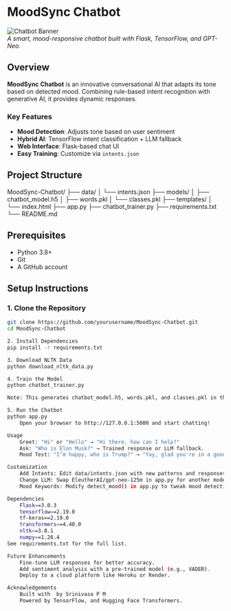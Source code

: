 # MoodSync Chatbot

![Chatbot Banner](https://via.placeholder.com/800x200.png?text=MoodSync+Chatbot)  
*A smart, mood-responsive chatbot built with Flask, TensorFlow, and GPT-Neo.*

## Overview

**MoodSync Chatbot** is an innovative conversational AI that adapts its tone based on detected mood. Combining rule-based intent recognition with generative AI, it provides dynamic responses.

### Key Features
- **Mood Detection**: Adjusts tone based on user sentiment
- **Hybrid AI**: TensorFlow intent classification + LLM fallback
- **Web Interface**: Flask-based chat UI
- **Easy Training**: Customize via `intents.json`

## Project Structure
MoodSync-Chatbot/
├── data/
│ └── intents.json
├── models/
│ ├── chatbot_model.h5
│ ├── words.pkl
│ └── classes.pkl
├── templates/
│ └── index.html
├── app.py
├── chatbot_trainer.py
├── requirements.txt
└── README.md


## Prerequisites
- Python 3.8+
- Git
- A GitHub account

## Setup Instructions

### 1. Clone the Repository
```bash
git clone https://github.com/yourusername/MoodSync-Chatbot.git
cd MoodSync-Chatbot

2. Install Dependencies
pip install -r requirements.txt

3. Download NLTK Data
python download_nltk_data.py

4. Train the Model
python chatbot_trainer.py

Note: This generates chatbot_model.h5, words.pkl, and classes.pkl in the models/ directory

5. Run the Chatbot
python app.py
    Open your browser to http://127.0.0.1:5000 and start chatting!

Usage
    Greet: "Hi" or "Hello" → "Hi there, how can I help?"
    Ask: "Who is Elon Musk?" → Trained response or LLM fallback.
    Mood Test: "I’m happy, who is Trump?" → "Yay, glad you're in a good mood! Donald Trump is..."

Customization
    Add Intents: Edit data/intents.json with new patterns and responses, then retrain with chatbot_trainer.py.
    Change LLM: Swap EleutherAI/gpt-neo-125m in app.py for another model (e.g., gpt2).
    Mood Keywords: Modify detect_mood() in app.py to tweak mood detection.

Dependencies
    Flask==3.0.3
    tensorflow==2.19.0
    tf-keras==2.19.0
    transformers==4.40.0
    nltk==3.8.1
    numpy==1.26.4
See requirements.txt for the full list.

Future Enhancements
    Fine-tune LLM responses for better accuracy.
    Add sentiment analysis with a pre-trained model (e.g., VADER).
    Deploy to a cloud platform like Heroku or Render.

Acknowledgements
    Built with  by Srinivasa P M
    Powered by TensorFlow, and Hugging Face Transformers.






